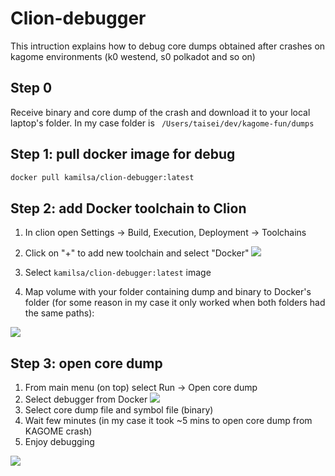# Clion-debugger

This intruction explains how to debug core dumps obtained after crashes on kagome environments (k0 westend, s0 polkadot and so on)

## Step 0

Receive binary and core dump of the crash and download it to your local laptop's folder. In my case folder is ` /Users/taisei/dev/kagome-fun/dumps`

## Step 1: pull docker image for debug

```bash
docker pull kamilsa/clion-debugger:latest
```

## Step 2: add Docker toolchain to Clion

1. In clion open Settings -> Build, Execution, Deployment -> Toolchains
2. Click on "+" to add new toolchain and select "Docker"
![](https://hackmd.io/_uploads/Skd4znDsn.png)

3. Select `kamilsa/clion-debugger:latest` image
4. Map volume with your folder containing dump and binary to Docker's folder (for some reason in my case it only worked when both folders had the same paths):

![](https://hackmd.io/_uploads/ryYXmhwjh.png)

## Step 3: open core dump

1. From main menu (on top) select Run -> Open core dump
2. Select debugger from Docker
![](https://hackmd.io/_uploads/ryw0Qnwsh.png)
3. Select core dump file and symbol file (binary)
4. Wait few minutes (in my case it took ~5 mins to open core dump from KAGOME crash)
5. Enjoy debugging

![](https://hackmd.io/_uploads/SkdBLnDs2.png)
